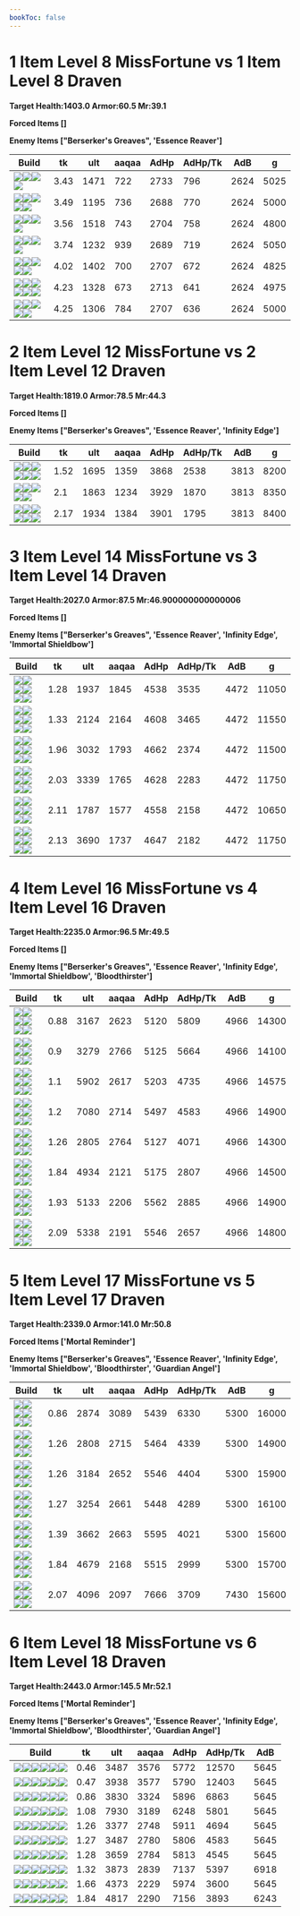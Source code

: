 ```yaml
---
bookToc: false
---
```


# 1 Item Level 8 MissFortune vs 1 Item Level 8 Draven

**Target Health:1403.0 Armor:60.5 Mr:39.1**


**Forced Items []**


**Enemy Items ["Berserker's Greaves", 'Essence Reaver']**




Build | tk | ult | aaqaa | AdHp | AdHp/Tk | AdB | g
-|-|-|-|-|-|-|-
![](/item/3074.png)![](/item/1001.png)![](/item/1055.png)![](/item/1037.png)|3.43|1471|722|2733|796|2624|5025
![](/item/6672.png)![](/item/1001.png)![](/item/1053.png)![](/item/1055.png)![](/item/1036.png)|3.49|1195|736|2688|770|2624|5000
![](/item/3142.png)![](/item/1053.png)![](/item/1055.png)![](/item/1036.png)|3.56|1518|743|2704|758|2624|4800
![](/item/6671.png)![](/item/1001.png)![](/item/1053.png)![](/item/1055.png)|3.74|1232|939|2689|719|2624|5050
![](/item/3179.png)![](/item/1001.png)![](/item/1053.png)![](/item/1055.png)![](/item/1037.png)|4.02|1402|700|2707|672|2624|4825
![](/item/3006.png)![](/item/1053.png)![](/item/1055.png)![](/item/1038.png)![](/item/1037.png)![](/item/1036.png)|4.23|1328|673|2713|641|2624|4975
![](/item/3095.png)![](/item/1001.png)![](/item/1053.png)![](/item/1055.png)![](/item/1036.png)|4.25|1306|784|2707|636|2624|5000




























































# 2 Item Level 12 MissFortune vs 2 Item Level 12 Draven

**Target Health:1819.0 Armor:78.5 Mr:44.3**


**Forced Items []**


**Enemy Items ["Berserker's Greaves", 'Essence Reaver', 'Infinity Edge']**




Build | tk | ult | aaqaa | AdHp | AdHp/Tk | AdB | g
-|-|-|-|-|-|-|-
![](/item/6672.png)![](/item/3124.png)![](/item/1001.png)![](/item/1053.png)![](/item/1055.png)![](/item/1036.png)|1.52|1695|1359|3868|2538|3813|8200
![](/item/6672.png)![](/item/3153.png)![](/item/1001.png)![](/item/1055.png)![](/item/1038.png)|2.1|1863|1234|3929|1870|3813|8350
![](/item/6672.png)![](/item/6671.png)![](/item/1001.png)![](/item/1053.png)![](/item/1055.png)![](/item/1036.png)|2.17|1934|1384|3901|1795|3813|8400




























































# 3 Item Level 14 MissFortune vs 3 Item Level 14 Draven

**Target Health:2027.0 Armor:87.5 Mr:46.900000000000006**


**Forced Items []**


**Enemy Items ["Berserker's Greaves", 'Essence Reaver', 'Infinity Edge', 'Immortal Shieldbow']**




Build | tk | ult | aaqaa | AdHp | AdHp/Tk | AdB | g
-|-|-|-|-|-|-|-
![](/item/6672.png)![](/item/3124.png)![](/item/3091.png)![](/item/1001.png)![](/item/1053.png)![](/item/1055.png)|1.28|1937|1845|4538|3535|4472|11050
![](/item/6672.png)![](/item/3124.png)![](/item/3153.png)![](/item/1001.png)![](/item/1055.png)![](/item/1038.png)|1.33|2124|2164|4608|3465|4472|11550
![](/item/6672.png)![](/item/3153.png)![](/item/3142.png)![](/item/1055.png)![](/item/1038.png)![](/item/1036.png)|1.96|3032|1793|4662|2374|4472|11500
![](/item/6672.png)![](/item/3095.png)![](/item/3142.png)![](/item/1053.png)![](/item/1055.png)![](/item/1038.png)|2.03|3339|1765|4628|2283|4472|11750
![](/item/6672.png)![](/item/3124.png)![](/item/3046.png)![](/item/1001.png)![](/item/1053.png)![](/item/1055.png)|2.11|1787|1577|4558|2158|4472|10650
![](/item/6672.png)![](/item/3036.png)![](/item/3142.png)![](/item/1053.png)![](/item/1055.png)![](/item/1038.png)|2.13|3690|1737|4647|2182|4472|11750




























































# 4 Item Level 16 MissFortune vs 4 Item Level 16 Draven

**Target Health:2235.0 Armor:96.5 Mr:49.5**


**Forced Items []**


**Enemy Items ["Berserker's Greaves", 'Essence Reaver', 'Infinity Edge', 'Immortal Shieldbow', 'Bloodthirster']**




Build | tk | ult | aaqaa | AdHp | AdHp/Tk | AdB | g
-|-|-|-|-|-|-|-
![](/item/3033.png)![](/item/3091.png)![](/item/3153.png)![](/item/3124.png)![](/item/1001.png)![](/item/1038.png)|0.88|3167|2623|5120|5809|4966|14300
![](/item/6672.png)![](/item/3124.png)![](/item/3153.png)![](/item/6676.png)![](/item/1001.png)![](/item/1038.png)|0.9|3279|2766|5125|5664|4966|14100
![](/item/3142.png)![](/item/3036.png)![](/item/3153.png)![](/item/6676.png)![](/item/1038.png)![](/item/1037.png)|1.1|5902|2617|5203|4735|4966|14575
![](/item/3142.png)![](/item/3033.png)![](/item/3072.png)![](/item/6676.png)![](/item/1038.png)![](/item/1038.png)|1.2|7080|2714|5497|4583|4966|14900
![](/item/6672.png)![](/item/3124.png)![](/item/3091.png)![](/item/3153.png)![](/item/1001.png)![](/item/1038.png)|1.26|2805|2764|5127|4071|4966|14300
![](/item/6672.png)![](/item/3091.png)![](/item/6676.png)![](/item/3142.png)![](/item/1053.png)![](/item/1038.png)|1.84|4934|2121|5175|2807|4966|14500
![](/item/6672.png)![](/item/3072.png)![](/item/3087.png)![](/item/3142.png)![](/item/1038.png)![](/item/1038.png)|1.93|5133|2206|5562|2885|4966|14900
![](/item/6672.png)![](/item/3004.png)![](/item/3072.png)![](/item/3142.png)![](/item/1038.png)![](/item/1038.png)|2.09|5338|2191|5546|2657|4966|14800




























































# 5 Item Level 17 MissFortune vs 5 Item Level 17 Draven

**Target Health:2339.0 Armor:141.0 Mr:50.8**


**Forced Items ['Mortal Reminder']**


**Enemy Items ["Berserker's Greaves", 'Essence Reaver', 'Infinity Edge', 'Immortal Shieldbow', 'Bloodthirster', 'Guardian Angel']**




Build | tk | ult | aaqaa | AdHp | AdHp/Tk | AdB | g
-|-|-|-|-|-|-|-
![](/item/3033.png)![](/item/3091.png)![](/item/3153.png)![](/item/3124.png)![](/item/6672.png)![](/item/1001.png)|0.86|2874|3089|5439|6330|5300|16000
![](/item/6672.png)![](/item/3124.png)![](/item/3153.png)![](/item/3006.png)![](/item/3033.png)![](/item/1038.png)|1.26|2808|2715|5464|4339|5300|14900
![](/item/6672.png)![](/item/3124.png)![](/item/3072.png)![](/item/3033.png)![](/item/3115.png)![](/item/1001.png)|1.26|3184|2652|5546|4404|5300|15900
![](/item/6672.png)![](/item/3124.png)![](/item/3091.png)![](/item/3074.png)![](/item/3033.png)![](/item/1001.png)|1.27|3254|2661|5448|4289|5300|16100
![](/item/6672.png)![](/item/3124.png)![](/item/3004.png)![](/item/3033.png)![](/item/3072.png)![](/item/1001.png)|1.39|3662|2663|5595|4021|5300|15600
![](/item/6672.png)![](/item/3004.png)![](/item/3033.png)![](/item/3046.png)![](/item/3142.png)![](/item/1053.png)|1.84|4679|2168|5515|2999|5300|15700
![](/item/6672.png)![](/item/3508.png)![](/item/3033.png)![](/item/6673.png)![](/item/3031.png)![](/item/1001.png)|2.07|4096|2097|7666|3709|7430|15600




























































# 6 Item Level 18 MissFortune vs 6 Item Level 18 Draven

**Target Health:2443.0 Armor:145.5 Mr:52.1**


**Forced Items ['Mortal Reminder']**


**Enemy Items ["Berserker's Greaves", 'Essence Reaver', 'Infinity Edge', 'Immortal Shieldbow', 'Bloodthirster', 'Guardian Angel']**




Build | tk | ult | aaqaa | AdHp | AdHp/Tk | AdB
-|-|-|-|-|-|-
![](/item/6672.png)![](/item/3124.png)![](/item/3153.png)![](/item/3094.png)![](/item/3033.png)![](/item/3095.png)|0.46|3487|3576|5772|12570|5645
![](/item/6672.png)![](/item/3124.png)![](/item/3153.png)![](/item/6676.png)![](/item/3094.png)![](/item/3033.png)|0.47|3938|3577|5790|12403|5645
![](/item/6672.png)![](/item/3124.png)![](/item/3091.png)![](/item/3072.png)![](/item/3033.png)![](/item/3094.png)|0.86|3830|3324|5896|6863|5645
![](/item/3142.png)![](/item/3033.png)![](/item/3072.png)![](/item/6676.png)![](/item/3087.png)![](/item/6695.png)|1.08|7930|3189|6248|5801|5645
![](/item/6672.png)![](/item/3124.png)![](/item/3072.png)![](/item/3033.png)![](/item/3115.png)![](/item/3006.png)|1.26|3377|2748|5911|4694|5645
![](/item/6672.png)![](/item/3124.png)![](/item/3074.png)![](/item/3033.png)![](/item/3085.png)![](/item/3139.png)|1.27|3487|2780|5806|4583|5645
![](/item/6672.png)![](/item/3124.png)![](/item/3046.png)![](/item/3033.png)![](/item/3074.png)![](/item/3139.png)|1.28|3659|2784|5813|4545|5645
![](/item/6672.png)![](/item/3124.png)![](/item/3074.png)![](/item/3033.png)![](/item/3094.png)![](/item/6333.png)|1.32|3873|2839|7137|5397|6918
![](/item/3074.png)![](/item/3046.png)![](/item/3033.png)![](/item/3115.png)![](/item/6672.png)![](/item/3031.png)|1.66|4373|2229|5974|3600|5645
![](/item/3074.png)![](/item/3004.png)![](/item/3033.png)![](/item/3072.png)![](/item/6672.png)![](/item/3078.png)|1.84|4817|2290|7156|3893|6243




























































